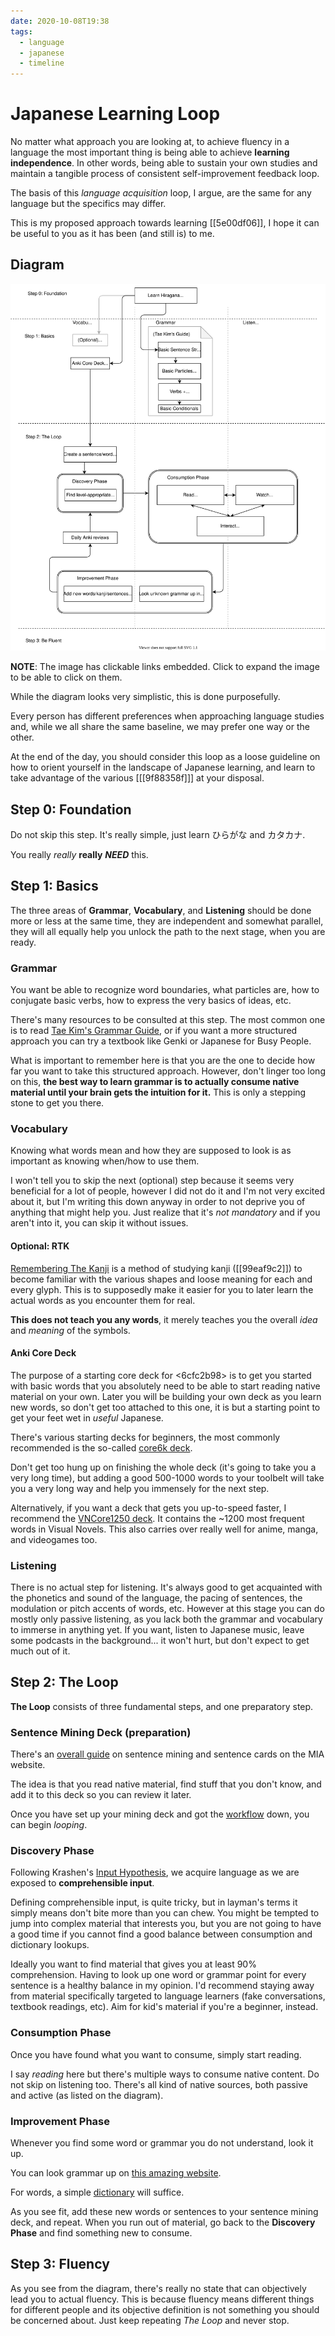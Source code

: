 ```yaml
---
date: 2020-10-08T19:38
tags:
  - language
  - japanese
  - timeline
---
```


# Japanese Learning Loop

No matter what approach you are looking at, to achieve fluency in a language the
most important thing is being able to achieve **learning independence**.
In other words, being able to sustain your own studies and maintain a tangible
process of consistent self-improvement feedback loop.

The basis of this *language acquisition* loop, I argue, are the same for any
language but the specifics may differ.

This is my proposed approach towards learning [[5e00df06]], I hope it can be
useful to you as it has been (and still is) to me.

## Diagram

[![Japanese Learning Loop](./static/japanese_learning_loop.svg)](./static/japanese_learning_loop.svg)

**NOTE**: The image has clickable links embedded. Click to expand the image to
be able to click on them.

While the diagram looks very simplistic, this is done purposefully.

Every person has different preferences when approaching language studies and,
while we all share the same baseline, we may prefer one way or the other.

At the end of the day, you should consider this loop as a loose guideline on
how to orient yourself in the landscape of Japanese learning, and learn to
take advantage of the various [[[9f88358f]]] at your disposal.

## Step 0: Foundation

Do not skip this step. It's really simple, just learn ひらがな and カタカナ.

You really *really* **really** ***NEED*** this.

## Step 1: Basics

The three areas of **Grammar**, **Vocabulary**, and **Listening** should be
done more or less at the same time, they are independent and somewhat parallel,
 they will all equally help you unlock the path to the next stage, when
you are ready.

### Grammar

You want be able to recognize word boundaries, what particles are, how to
conjugate basic verbs, how to express the very basics of ideas, etc.

There's many resources to be consulted at this step. The most common one is to
read [Tae Kim's Grammar Guide](http://www.guidetojapanese.org/learn/complete/),
or if you want a more structured approach you can try a textbook like Genki or
Japanese for Busy People.
<!-- TODO: Write Zettel on Tae Kim -->

What is important to remember here is that you are the one to decide how far you
want to take this structured approach. However, don't linger too long on this,
**the best way to learn grammar is to actually consume native material until
your brain gets the intuition for it.** This is only a stepping stone to get
you there.

### Vocabulary

Knowing what words mean and how they are supposed to look is as important as
knowing when/how to use them.

I won't tell you to skip the next (optional) step because it seems very
beneficial for a lot of people, however I did not do it and I'm not very excited
about it, but I'm writing this down anyway in order to not deprive you of
anything that might help you. Just realize that it's *not mandatory* and if you
aren't into it, you can skip it without issues.

#### Optional: RTK

[Remembering The Kanji](https://en.wikipedia.org/wiki/Remembering_the_Kanji_and_Remembering_the_Hanzi)
is a method of studying kanji ([[99eaf9c2]]) to become familiar with the various
shapes and loose meaning for each and every glyph. This is to supposedly make it
easier for you to later learn the actual words as you encounter them for real.

**This does not teach you any words**, it merely teaches you the overall *idea*
and *meaning* of the symbols.

<!-- TODO: Write Zettel on RTK -->

#### Anki Core Deck

The purpose of a starting core deck for <6cfc2b98> is to get you started with
basic words that you absolutely need to be able to start reading native material
on your own. Later you will be building your own deck as you learn new words, so
don't get too attached to this one, it is but a starting point to get your feet
wet in *useful* Japanese.

There's various starting decks for beginners, the most commonly recommended is
the so-called [core6k deck](https://mega.nz/#!QIQywAAZ!g6wRM6KvDVmLxq7X5xLrvaw7HZGyYULUkT_YDtQdgfU).

Don't get too hung up on finishing the whole deck (it's going to take you a
very long time), but adding a good 500-1000 words to your toolbelt will take you
a very long way and help you immensely for the next step.

Alternatively, if you want a deck that gets you up-to-speed faster, I recommend
the [VNCore1250 deck](https://mega.nz/#!GiAQzY7C!ZDTQH1Kl23E-UaVAWJWFKPe4Jx_Qk1moAvj2OnPNPto).
It contains the ~1200 most frequent words in Visual Novels. This also carries
over really well for anime, manga, and videogames too.

<!-- TODO: Write Zettel on Anki -->
<!-- TODO: Write Zettel on Anki decks -->

### Listening

There is no actual step for listening. It's always good to get acquainted with
the phonetics and sound of the language, the pacing of sentences, the modulation
or pitch accents of words, etc. However at this stage you can do mostly only
passive listening, as you lack both the grammar and vocabulary to immerse in
anything yet. If you want, listen to Japanese music, leave some podcasts in the
background... it won't hurt, but don't expect to get much out of it.

## Step 2: The Loop

<!-- TODO: Write Zettel on reading material -->

**The Loop** consists of three fundamental steps, and one preparatory step.

### Sentence Mining Deck (preparation)

There's an [overall guide](https://massimmersionapproach.com/table-of-contents/stage-1/jp-quickstart-guide/#sentence-cards)
on sentence mining and sentence cards on the MIA website.

The idea is that you read native material, find stuff that you don't know, and
add it to this deck so you can review it later.

Once you have set up your mining deck and got the [workflow](https://www.youtube.com/watch?v=CfvDKgNUSi8)
down, you can begin *looping*.

<!-- TODO: Write Zettel on Anki settings -->

### Discovery Phase

Following Krashen's [Input Hypothesis](https://en.wikipedia.org/wiki/Input_hypothesis),
we acquire language as we are exposed to **comprehensible input**.

Defining comprehensible input, is quite tricky, but in layman's terms it simply
means don't bite more than you can chew. You might be tempted to jump into
complex material that interests you, but you are not going to have a good time
if you cannot find a good balance between consumption and dictionary lookups.

Ideally you want to find material that gives you at least 90% comprehension.
Having to look up one word or grammar point for every sentence is a healthy
balance in my opinion. I'd recommend staying away from material specifically
targeted to language learners (fake conversations, textbook readings, etc). Aim
for kid's material if you're a beginner, instead.

### Consumption Phase

Once you have found what you want to consume, simply start reading.

I say *reading* here but there's multiple ways to consume native content. Do not
skip on listening too. There's all kind of native sources, both passive and
active (as listed on the diagram).

### Improvement Phase

Whenever you find some word or grammar you do not understand, look it up.

You can look grammar up on [this amazing website](https://core6000.neocities.org/hjgp/).

For words, a simple [dictionary](https://jisho.org) will suffice.

As you see fit, add these new words or sentences to your sentence mining deck,
and repeat. When you run out of material, go back to the **Discovery Phase**
and find something new to consume.

## Step 3: Fluency

As you see from the diagram, there's really no state that can objectively lead
you to actual fluency. This is because fluency means different things for
different people and its objective definition is not something you should be
concerned about. Just keep repeating *The Loop* and never stop.

<!-- TODO: Write something about production/output -->

